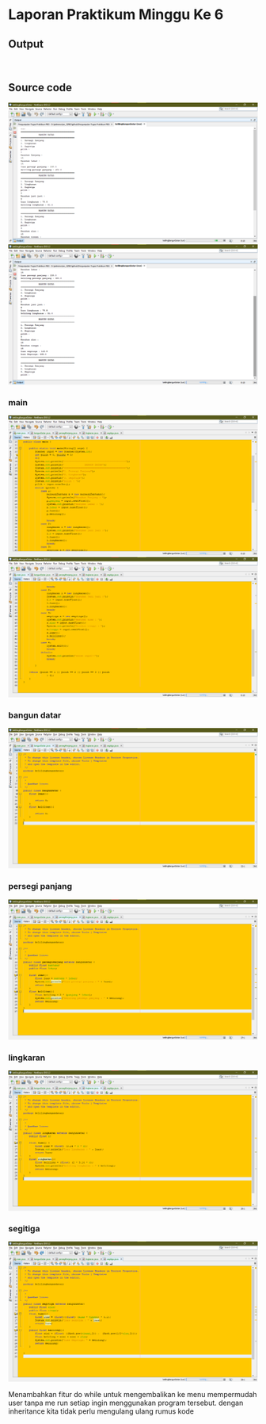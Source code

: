 # Laporan Praktikum Minggu Ke 6
## Output

<img>

## Source code

<img src="img/Screenshot (265).png">
<img src="img/Screenshot (266).png">

### main

<img src="img/Screenshot (267).png">
<img src="img/Screenshot (268).png">

### bangun datar

<img src="img/Screenshot (269).png">

### persegi panjang

<img src="img/Screenshot (271).png">

### lingkaran

<img src="img/Screenshot (272).png">

### segitiga

<img src="img/Screenshot (273).png">

<p>Menambahkan fitur do while untuk mengembalikan ke menu mempermudah user tanpa me run setiap ingin menggunakan program tersebut. dengan inheritance kita tidak perlu mengulang ulang rumus kode</p>
